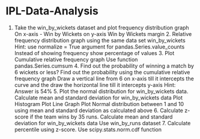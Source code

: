 # IPL-Data-Analysis
1. Take the win_by_wickets dataset and plot frequency distribution graph  On x-axis - Win by Wickets on y-axis Win by Wickets margin  2. Relative frequency distribution graph using the same data set win_by_wickets  Hint: use normalize = True argument for pandas.Series.value_counts  Instead of showing frequency show percentage of values  3. Plot Cumulative relative frequency graph  Use function pandas.Series.cumsum  4. Find out the probability of winning a match by 6 wickets or less?  Find out the probability using the cumulative relative frequency graph  Draw a vertical line from 6 on x-axis till it intercepts the curve and the draw the horizontal line till it intercepts y-axis  Hint: Answer is 54%  5. Plot the normal distribution for win_by_wickets data.  Calculate mean and standard deviation for win_by_wickets data  Plot Histogram  Plot Line Graph  Plot Normal distribution between 1 and 10 using mean and standard deviation as calculated above  6. Calculate z-score if the team wins by 35 runs.  Calculate mean and standard deviation for win_by_wickets data  Use win_by_runs dataset  7. Calculate percentile using z-score.  Use scipy.stats.norm.cdf function
